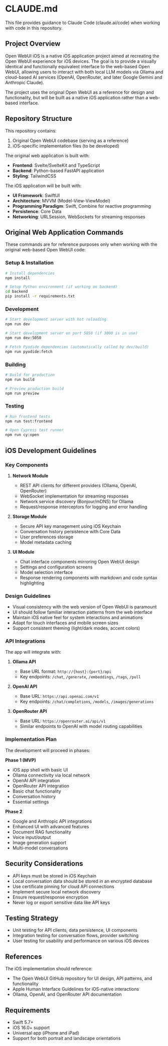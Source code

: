 # CLAUDE.md

This file provides guidance to Claude Code (claude.ai/code) when working with code in this repository.

## Project Overview

Open WebUI iOS is a native iOS application project aimed at recreating the Open WebUI experience for iOS devices. The goal is to provide a visually identical and functionally equivalent interface to the web-based Open WebUI, allowing users to interact with both local LLM models via Ollama and cloud-based AI services (OpenAI, OpenRouter, and later Google Gemini and Anthropic Claude).

The project uses the original Open WebUI as a reference for design and functionality, but will be built as a native iOS application rather than a web-based interface.

## Repository Structure

This repository contains:

1. Original Open WebUI codebase (serving as a reference)
2. iOS-specific implementation files (to be developed)

The original web application is built with:
- **Frontend**: Svelte/SvelteKit and TypeScript
- **Backend**: Python-based FastAPI application
- **Styling**: TailwindCSS

The iOS application will be built with:
- **UI Framework**: SwiftUI
- **Architecture**: MVVM (Model-View-ViewModel)
- **Programming Paradigm**: Swift, Combine for reactive programming
- **Persistence**: Core Data
- **Networking**: URLSession, WebSockets for streaming responses

## Original Web Application Commands

These commands are for reference purposes only when working with the original web-based Open WebUI code:

### Setup & Installation

```bash
# Install dependencies
npm install

# Setup Python environment (if working on backend)
cd backend
pip install -r requirements.txt
```

### Development

```bash
# Start development server with hot reloading
npm run dev

# Start development server on port 5050 (if 3000 is in use)
npm run dev:5050

# Fetch Pyodide dependencies (automatically called by dev/build)
npm run pyodide:fetch
```

### Building

```bash
# Build for production
npm run build

# Preview production build
npm run preview
```

### Testing

```bash
# Run frontend tests
npm run test:frontend

# Open Cypress test runner
npm run cy:open
```

## iOS Development Guidelines

### Key Components

1. **Network Module**
   - REST API clients for different providers (Ollama, OpenAI, OpenRouter)
   - WebSocket implementation for streaming responses
   - Network service discovery (Bonjour/mDNS) for Ollama
   - Request/response interceptors for logging and error handling

2. **Storage Module**
   - Secure API key management using iOS Keychain
   - Conversation history persistence with Core Data
   - User preferences storage
   - Model metadata caching

3. **UI Module**
   - Chat interface components mirroring Open WebUI design
   - Settings and configuration screens
   - Model selection interface
   - Response rendering components with markdown and code syntax highlighting

### Design Guidelines

- Visual consistency with the web version of Open WebUI is paramount
- UI should follow familiar interaction patterns from the web interface
- Maintain iOS native feel for system interactions and animations
- Adapt for touch interfaces and mobile screen sizes
- Support consistent theming (light/dark modes, accent colors)

### API Integrations

The app will integrate with:

1. **Ollama API**
   - Base URL format: `http://{host}:{port}/api`
   - Key endpoints: `/chat`, `/generate`, `/embeddings`, `/tags`, `/pull`

2. **OpenAI API**
   - Base URL: `https://api.openai.com/v1`
   - Key endpoints: `/chat/completions`, `/models`, `/images/generations`

3. **OpenRouter API**
   - Base URL: `https://openrouter.ai/api/v1`
   - Similar endpoints to OpenAI with model routing capabilities

### Implementation Plan

The development will proceed in phases:

**Phase 1 (MVP)**
- iOS app shell with basic UI
- Ollama connectivity via local network
- OpenAI API integration
- OpenRouter API integration
- Basic chat functionality
- Conversation history
- Essential settings

**Phase 2**
- Google and Anthropic API integrations
- Enhanced UI with advanced features
- Document RAG functionality
- Voice input/output
- Image generation support
- Multi-model conversations

## Security Considerations

- API keys must be stored in iOS Keychain
- Local conversation data should be stored in an encrypted database
- Use certificate pinning for cloud API connections
- Implement secure local network discovery
- Ensure request/response encryption
- Never log or export sensitive data like API keys

## Testing Strategy

- Unit testing for API clients, data persistence, UI components
- Integration testing for conversation flows, provider switching
- User testing for usability and performance on various iOS devices

## References

The iOS implementation should reference:
- The Open WebUI GitHub repository for UI design, API patterns, and functionality
- Apple Human Interface Guidelines for iOS-native interactions
- Ollama, OpenAI, and OpenRouter API documentation

## Requirements

- Swift 5.7+
- iOS 16.0+ support
- Universal app (iPhone and iPad)
- Support for both portrait and landscape orientations